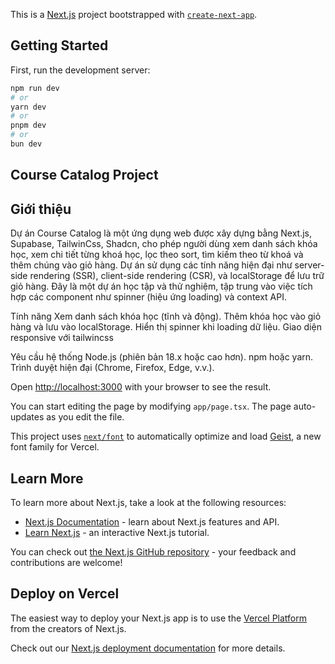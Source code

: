 This is a [Next.js](https://nextjs.org) project bootstrapped with [`create-next-app`](https://nextjs.org/docs/app/api-reference/cli/create-next-app).

## Getting Started

First, run the development server:

```bash
npm run dev
# or
yarn dev
# or
pnpm dev
# or
bun dev
```

## Course Catalog Project

## Giới thiệu

Dự án Course Catalog là một ứng dụng web được xây dựng bằng Next.js, Supabase, TailwinCss, Shadcn, cho phép người dùng xem danh sách khóa học, xem chi tiết từng khoá học, lọc theo sort, tìm kiếm theo từ khoá và thêm chúng vào giỏ hàng. Dự án sử dụng các tính năng hiện đại như server-side rendering (SSR), client-side rendering (CSR), và localStorage để lưu trữ giỏ hàng. Đây là một dự án học tập và thử nghiệm, tập trung vào việc tích hợp các component như spinner (hiệu ứng loading) và context API.

Tính năng
Xem danh sách khóa học (tĩnh và động).
Thêm khóa học vào giỏ hàng và lưu vào localStorage.
Hiển thị spinner khi loading dữ liệu.
Giao diện responsive với tailwincss

Yêu cầu hệ thống
Node.js (phiên bản 18.x hoặc cao hơn).
npm hoặc yarn.
Trình duyệt hiện đại (Chrome, Firefox, Edge, v.v.).

Open [http://localhost:3000](http://localhost:3000) with your browser to see the result.

You can start editing the page by modifying `app/page.tsx`. The page auto-updates as you edit the file.

This project uses [`next/font`](https://nextjs.org/docs/app/building-your-application/optimizing/fonts) to automatically optimize and load [Geist](https://vercel.com/font), a new font family for Vercel.

## Learn More

To learn more about Next.js, take a look at the following resources:

- [Next.js Documentation](https://nextjs.org/docs) - learn about Next.js features and API.
- [Learn Next.js](https://nextjs.org/learn) - an interactive Next.js tutorial.

You can check out [the Next.js GitHub repository](https://github.com/vercel/next.js) - your feedback and contributions are welcome!

## Deploy on Vercel

The easiest way to deploy your Next.js app is to use the [Vercel Platform](https://vercel.com/new?utm_medium=default-template&filter=next.js&utm_source=create-next-app&utm_campaign=create-next-app-readme) from the creators of Next.js.

Check out our [Next.js deployment documentation](https://nextjs.org/docs/app/building-your-application/deploying) for more details.
